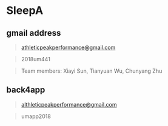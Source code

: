 # SleepA

## gmail address
>athleticpeakperformance@gmail.com

>2018um441

>Team members: Xiayi Sun, Tianyuan Wu, Chunyang Zhu

## back4app
> althleticpeakperformance@gmail.com

> umapp2018
